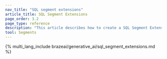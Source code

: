 ```yaml
---
nav_title: "SQL segment extensions"
article_title: SQL Segment Extensions
page_order: 3.2
page_type: reference
description: "This article describes how to create a SQL Segment Extension using Snowflake queries."
tool: Segments
---
```


{% multi_lang_include brazeai/generative_ai/sql_segment_extensions.md %}
